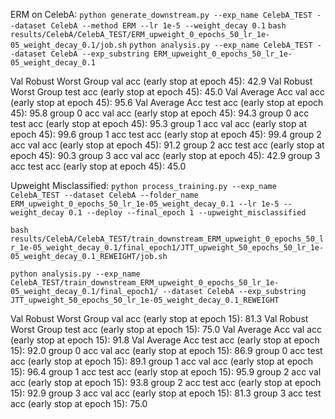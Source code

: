 ERM on CelebA:
`python generate_downstream.py --exp_name CelebA_TEST --dataset CelebA --method ERM --lr 1e-5 --weight_decay 0.1`
`bash results/CelebA/CelebA_TEST/ERM_upweight_0_epochs_50_lr_1e-05_weight_decay_0.1/job.sh`
`python analysis.py --exp_name CelebA_TEST --dataset CelebA --exp_substring ERM_upweight_0_epochs_50_lr_1e-05_weight_decay_0.1`

Val Robust Worst Group val   acc (early stop at epoch 45): 42.9
Val Robust Worst Group test  acc (early stop at epoch 45): 45.0
Val Average Acc val   acc (early stop at epoch 45): 95.6
Val Average Acc test  acc (early stop at epoch 45): 95.8
group 0 acc val   acc (early stop at epoch 45): 94.3
group 0 acc test  acc (early stop at epoch 45): 95.3
group 1 acc val   acc (early stop at epoch 45): 99.6
group 1 acc test  acc (early stop at epoch 45): 99.4
group 2 acc val   acc (early stop at epoch 45): 91.2
group 2 acc test  acc (early stop at epoch 45): 90.3
group 3 acc val   acc (early stop at epoch 45): 42.9
group 3 acc test  acc (early stop at epoch 45): 45.0

Upweight Misclassified:
`python process_training.py --exp_name CelebA_TEST --dataset CelebA --folder_name ERM_upweight_0_epochs_50_lr_1e-05_weight_decay_0.1 --lr 1e-5 --weight_decay 0.1 --deploy --final_epoch 1 --upweight_misclassified`

`bash results/CelebA/CelebA_TEST/train_downstream_ERM_upweight_0_epochs_50_lr_1e-05_weight_decay_0.1/final_epoch1/JTT_upweight_50_epochs_50_lr_1e-05_weight_decay_0.1_REWEIGHT/job.sh`

`python analysis.py --exp_name CelebA_TEST/train_downstream_ERM_upweight_0_epochs_50_lr_1e-05_weight_decay_0.1/final_epoch1/ --dataset CelebA --exp_substring JTT_upweight_50_epochs_50_lr_1e-05_weight_decay_0.1_REWEIGHT`

Val Robust Worst Group val   acc (early stop at epoch 15): 81.3
Val Robust Worst Group test  acc (early stop at epoch 15): 75.0
Val Average Acc val   acc (early stop at epoch 15): 91.8
Val Average Acc test  acc (early stop at epoch 15): 92.0
group 0 acc val   acc (early stop at epoch 15): 86.9
group 0 acc test  acc (early stop at epoch 15): 89.1
group 1 acc val   acc (early stop at epoch 15): 96.4
group 1 acc test  acc (early stop at epoch 15): 95.9
group 2 acc val   acc (early stop at epoch 15): 93.8
group 2 acc test  acc (early stop at epoch 15): 92.9
group 3 acc val   acc (early stop at epoch 15): 81.3
group 3 acc test  acc (early stop at epoch 15): 75.0